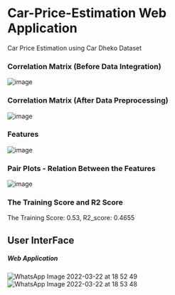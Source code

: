 # Car-Price-Estimation Web Application
Car Price Estimation using Car Dheko Dataset
### Correlation Matrix (Before Data Integration)
![image](https://user-images.githubusercontent.com/91404171/159440115-cb204edf-1bd2-489a-9cfa-0e779d9d8e94.png)
### Correlation Matrix (After Data Preprocessing)
![image](https://user-images.githubusercontent.com/91404171/159444220-4fc8bbd9-125b-4ce9-8d2d-a8446c95ca63.png)
### Features
![image](https://user-images.githubusercontent.com/91404171/159449315-ebe9ccf7-c982-45ac-82ae-60352ee47de0.png)
### Pair Plots - Relation Between the Features
![image](https://user-images.githubusercontent.com/91404171/159440274-fec4bf83-28e8-4915-a162-2ca17ee6daaa.png)

### The Training Score and R2 Score
The Training Score: 0.53,
R2_score: 0.4655

## User InterFace
##### Web Application
![WhatsApp Image 2022-03-22 at 18 52 49](https://user-images.githubusercontent.com/91404171/159499338-f4750882-3780-4b0c-bc91-74904de72c04.jpeg)
![WhatsApp Image 2022-03-22 at 18 53 48](https://user-images.githubusercontent.com/91404171/159499457-1cd6872e-1b88-40c5-8fa5-3a25e8880d0a.jpeg)


